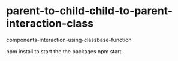 # parent-to-child-child-to-parent-interaction-class
components-interaction-using-classbase-function

npm install to start the the packages
npm start
